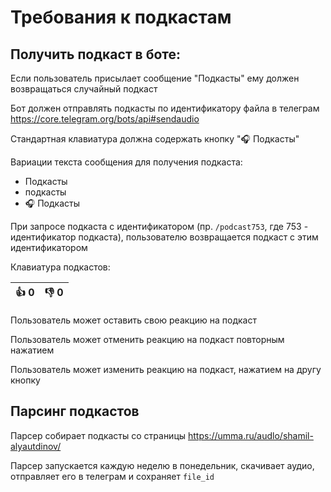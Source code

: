 <!---
The MIT License (MIT).

Copyright (c) 2018-2024 Almaz Ilaletdinov <a.ilaletdinov@yandex.ru>

Permission is hereby granted, free of charge, to any person obtaining a copy
of this software and associated documentation files (the "Software"), to deal
in the Software without restriction, including without limitation the rights
to use, copy, modify, merge, publish, distribute, sublicense, and/or sell
copies of the Software, and to permit persons to whom the Software is
furnished to do so, subject to the following conditions:

The above copyright notice and this permission notice shall be included in all
copies or substantial portions of the Software.

THE SOFTWARE IS PROVIDED "AS IS", WITHOUT WARRANTY OF ANY KIND,
EXPRESS OR IMPLIED, INCLUDING BUT NOT LIMITED TO THE WARRANTIES OF
MERCHANTABILITY, FITNESS FOR A PARTICULAR PURPOSE AND NONINFRINGEMENT.
IN NO EVENT SHALL THE AUTHORS OR COPYRIGHT HOLDERS BE LIABLE FOR ANY CLAIM,
DAMAGES OR OTHER LIABILITY, WHETHER IN AN ACTION OF CONTRACT, TORT OR
OTHERWISE, ARISING FROM, OUT OF OR IN CONNECTION WITH THE SOFTWARE OR THE USE
OR OTHER DEALINGS IN THE SOFTWARE.
-->
# Требования к подкастам

## Получить подкаст в боте:

Если пользователь присылает сообщение "Подкасты" ему должен возвращаться случайный подкаст

Бот должен отправлять подкасты по идентификатору файла в телеграм https://core.telegram.org/bots/api#sendaudio

Стандартная клавиатура должна содержать кнопку "🎧 Подкасты"

Вариации текста сообщения для получения подкаста:

- Подкасты
- подкасты
- 🎧 Подкасты

При запросе подкаста с идентификатором (пр. `/podcast753`, где 753 - идентификатор подкаста),
пользователю возвращается подкаст с этим идентификатором

Клавиатура подкастов:

| 👍 0 | 👎 0 |
|------|------|

Пользователь может оставить свою реакцию на подкаст

Пользователь может отменить реакцию на подкаст повторным нажатием

Пользователь может изменить реакцию на подкаст, нажатием на другу кнопку

## Парсинг подкастов

Парсер собирает подкасты со страницы https://umma.ru/audlo/shamil-alyautdinov/

Парсер запускается каждую неделю в понедельник, скачивает аудио, отправляет его в телеграм и сохраняет `file_id`

